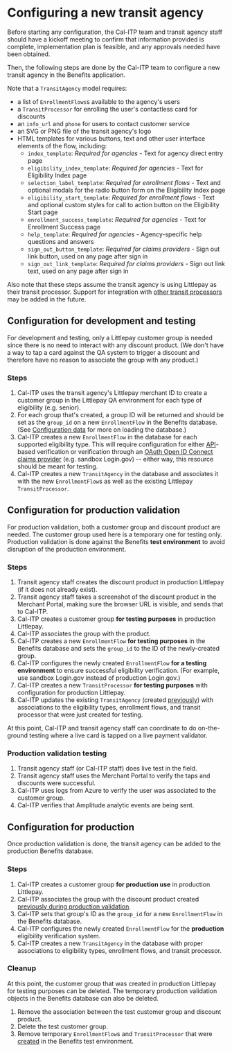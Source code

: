 # Configuring a new transit agency

Before starting any configuration, the Cal-ITP team and transit agency staff should have a kickoff meeting to confirm that information provided is complete, implementation plan is feasible, and any approvals needed have been obtained.

Then, the following steps are done by the Cal-ITP team to configure a new transit agency in the Benefits application.

Note that a `TransitAgency` model requires:

- a list of `EnrollmentFlows`s available to the agency's users
- a `TransitProcessor` for enrolling the user's contactless card for discounts
- an `info_url` and `phone` for users to contact customer service
- an SVG or PNG file of the transit agency's logo
- HTML templates for various buttons, text and other user interface elements of the flow, including:
  - `index_template`: _Required for agencies_ - Text for agency direct entry page
  - `eligibility_index_template`: _Required for agencies_ - Text for Eligibility Index page
  - `selection_label_template`: _Required for enrollment flows_ - Text and optional modals for the radio button form on the Eligibility Index page
  - `eligibility_start_template`: _Required for enrollment flows_ - Text and optional custom styles for call to action button on the Eligibility Start page
  - `enrollment_success_template`: _Required for agencies_ - Text for Enrollment Success page
  - `help_template`: _Required for agencies_ - Agency-specific help questions and answers
  - `sign_out_button_template`: _Required for claims providers_ - Sign out link button, used on any page after sign in
  - `sign_out_link_template`: _Required for claims providers_ - Sign out link text, used on any page after sign in

Also note that these steps assume the transit agency is using Littlepay as their transit processor. Support for integration with [other transit processors](https://www.camobilitymarketplace.org/contracts/) may be added in the future.

## Configuration for development and testing

For development and testing, only a Littlepay customer group is needed since there is no need to interact with any discount product. (We don't have a way to tap a card against the QA system to trigger a discount and therefore have no reason to associate the group with any product.)

### Steps

1. Cal-ITP uses the transit agency's Littlepay merchant ID to create a customer group in the Littlepay QA environment for each type of eligibility (e.g. senior).
1. For each group that's created, a group ID will be returned and should be set as the `group_id` on a new `EnrollmentFlow` in the Benefits database. (See [Configuration data](../data/) for more on loading the database.)
1. Cal-ITP creates a new `EnrollmentFlow` in the database for each supported eligibility type. This will require configuration for either [API](https://docs.calitp.org/eligibility-api/specification/)-based verification or verification through an [OAuth Open ID Connect claims provider](../oauth/) (e.g. sandbox Login.gov) -- either way, this resource should be meant for testing.
1. Cal-ITP creates a new `TransitAgency` in the database and associates it with the new `EnrollmentFlow`s as well as the existing Littlepay `TransitProcessor`.

## Configuration for production validation

For production validation, both a customer group and discount product are needed. The customer group used here is a temporary one for testing only. Production validation is done against the Benefits **test environment** to avoid disruption of the production environment.

### Steps

1. Transit agency staff creates the discount product in production Littlepay (if it does not already exist).
1. Transit agency staff takes a screenshot of the discount product in the Merchant Portal, making sure the browser URL is visible, and sends that to Cal-ITP.
1. Cal-ITP creates a customer group **for testing purposes** in production Littlepay.
1. Cal-ITP associates the group with the product.
1. Cal-ITP creates a new `EnrollmentFlow` **for testing purposes** in the Benefits database and sets the `group_id` to the ID of the newly-created group.
1. Cal-ITP configures the newly created `EnrollmentFlow` **for a testing environment** to ensure successful eligibility verification. (For example, use sandbox Login.gov instead of production Login.gov.)
1. Cal-ITP creates a new `TransitProcessor` **for testing purposes** with configuration for production Littlepay.
1. Cal-ITP updates the existing `TransitAgency` (created [previously](#configuration-for-development-and-testing)) with associations to the eligibility types, enrollment flows, and transit processor that were just created for testing.

At this point, Cal-ITP and transit agency staff can coordinate to do on-the-ground testing where a live card is tapped on a live payment validator.

### Production validation testing

1. Transit agency staff (or Cal-ITP staff) does live test in the field.
1. Transit agency staff uses the Merchant Portal to verify the taps and discounts were successful.
1. Cal-ITP uses logs from Azure to verify the user was associated to the customer group.
1. Cal-ITP verifies that Amplitude analytic events are being sent.

## Configuration for production

Once production validation is done, the transit agency can be added to the production Benefits database.

### Steps

1. Cal-ITP creates a customer group **for production use** in production Littlepay.
1. Cal-ITP associates the group with the discount product created [previously during production validation](#configuration-for-production-validation).
1. Cal-ITP sets that group's ID as the `group_id` for a new `EnrollmentFlow` in the Benefits database.
1. Cal-ITP configures the newly created `EnrollmentFlow` for the **production** eligibility verification system.
1. Cal-ITP creates a new `TransitAgency` in the database with proper associations to eligibility types, enrollment flows, and transit processor.

### Cleanup

At this point, the customer group that was created in production Littlepay for testing purposes can be deleted. The temporary production validation objects in the Benefits database can also be deleted.

1. Remove the association between the test customer group and discount product.
1. Delete the test customer group.
1. Remove temporary `EnrollmentFlow`s and `TransitProcessor` that were [created](#steps_1) in the Benefits test environment.
